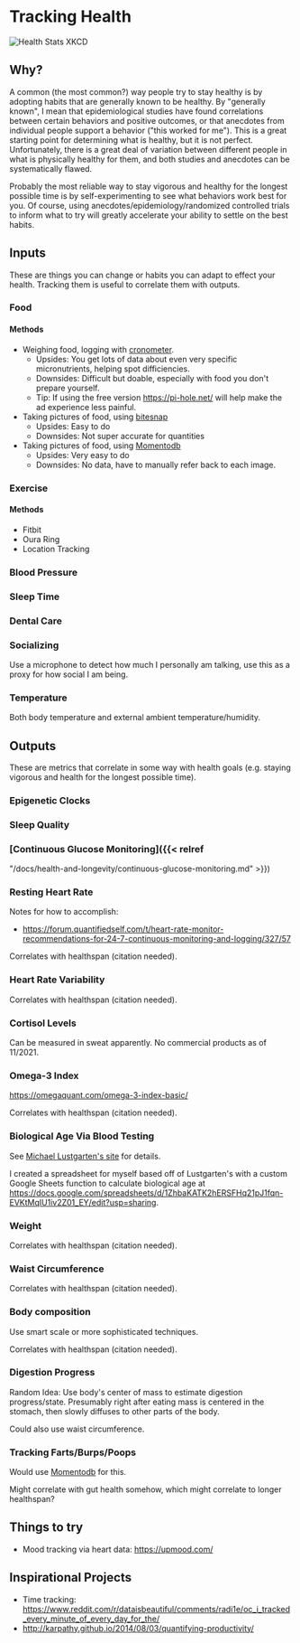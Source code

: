 # Tracking Health

![Health Stats XKCD](/docs/health-and-longevity/xkcd_health_stats.png)

## Why?

A common (the most common?) way people try to stay healthy is by adopting habits
that are generally known to be healthy. By "generally known", I mean that
epidemiological studies have found correlations between certain behaviors and
positive outcomes, or that anecdotes from individual people support a behavior
("this worked for me"). This is a great starting point for determining what is
healthy, but it is not perfect. Unfortunately, there is a great deal of
variation between different people in what is physically healthy for them, and
both studies and anecdotes can be systematically flawed.

Probably the most reliable way to stay vigorous and healthy for the longest
possible time is by self-experimenting to see what behaviors work best for you.
Of course, using anecdotes/epidemiology/randomized controlled trials to inform
what to try will greatly accelerate your ability to settle on the best habits.

## Inputs

These are things you can change or habits you can adapt to effect your health.
Tracking them is useful to correlate them with outputs.

### Food

#### Methods

 - Weighing food, logging with [cronometer](https://cronometer.com/).
   - Upsides: You get lots of data about even very specific micronutrients,
     helping spot difficiencies.
   - Downsides: Difficult but doable, especially with food you don't prepare yourself.
   - Tip: If using the free version https://pi-hole.net/ will help make the ad
     experience less painful.
 - Taking pictures of food, using [bitesnap](https://getbitesnap.com/)
   - Upsides: Easy to do
   - Downsides: Not super accurate for quantities
 - Taking pictures of food, using [Momentodb](https://mementodatabase.com/)
   - Upsides: Very easy to do
   - Downsides: No data, have to manually refer back to each image.

### Exercise

#### Methods

 - Fitbit
 - Oura Ring
 - Location Tracking

### Blood Pressure

### Sleep Time

### Dental Care

### Socializing

Use a microphone to detect how much I personally am talking, use this as a
proxy for how social I am being.

### Temperature

Both body temperature and external ambient temperature/humidity.

## Outputs

These are metrics that correlate in some way with health goals (e.g. staying
vigorous and health for the longest possible time).

### Epigenetic Clocks

### Sleep Quality

### [Continuous Glucose Monitoring]({{< relref
"/docs/health-and-longevity/continuous-glucose-monitoring.md" >}})

### Resting Heart Rate

Notes for how to accomplish:

 - https://forum.quantifiedself.com/t/heart-rate-monitor-recommendations-for-24-7-continuous-monitoring-and-logging/327/57

Correlates with healthspan (citation needed).

### Heart Rate Variability

Correlates with healthspan (citation needed).

### Cortisol Levels

Can be measured in sweat apparently. No commercial products as of 11/2021.

### Omega-3 Index

https://omegaquant.com/omega-3-index-basic/

Correlates with healthspan (citation needed).

### Biological Age Via Blood Testing

See [Michael Lustgarten's
site](https://michaellustgarten.com/2021/09/11/quantifying-biological-age-blood-test-4-in-2021/)
for details.

I created a spreadsheet for myself based off of Lustgarten's with a custom
Google Sheets function to calculate biological age at
https://docs.google.com/spreadsheets/d/1ZhbaKATK2hERSFHq21pJ1fqn-EVKtMqIU1iv2Z01_EY/edit?usp=sharing.

### Weight

Correlates with healthspan (citation needed).

### Waist Circumference

Correlates with healthspan (citation needed).

### Body composition

Use smart scale or more sophisticated techniques.

Correlates with healthspan (citation needed).

### Digestion Progress

Random Idea: Use body's center of mass to estimate digestion progress/state.
Presumably right after eating mass is centered in the stomach, then slowly
diffuses to other parts of the body.

Could also use waist circumference.

### Tracking Farts/Burps/Poops

Would use [Momentodb](https://mementodatabase.com/) for this.

Might correlate with gut health somehow, which might correlate to longer
healthspan?


## Things to try

 - Mood tracking via heart data: https://upmood.com/


## Inspirational Projects

 - Time tracking: https://www.reddit.com/r/dataisbeautiful/comments/radi1e/oc_i_tracked_every_minute_of_every_day_for_the/
 - http://karpathy.github.io/2014/08/03/quantifying-productivity/
